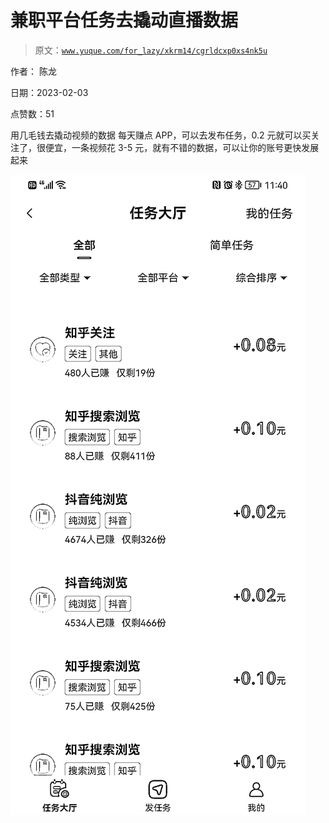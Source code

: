 # 兼职平台任务去撬动直播数据

> 原文：[`www.yuque.com/for_lazy/xkrm14/cgrldcxp0xs4nk5u`](https://www.yuque.com/for_lazy/xkrm14/cgrldcxp0xs4nk5u)



作者： 陈龙 

日期：2023-02-03 

点赞数：51 

用几毛钱去撬动视频的数据 每天赚点 APP，可以去发布任务，0.2 元就可以买关注了，很便宜，一条视频花 3-5 元，就有不错的数据，可以让你的账号更快发展起来 

![](img/03229ce9ba7c7a8f84ff456b72c7bfba.png) 


